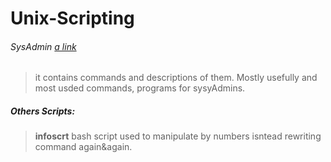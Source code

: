 # Unix-Scripting



###### SysAdmin [a link](https://github.com/user/repo/blob/branch/other_file.md)
>it contains commands and descriptions of them. Mostly usefully and most usded commands, programs for sysyAdmins.

##### Others Scripts:
>**infoscrt** bash script used to manipulate by numbers isntead rewriting command again&again.
